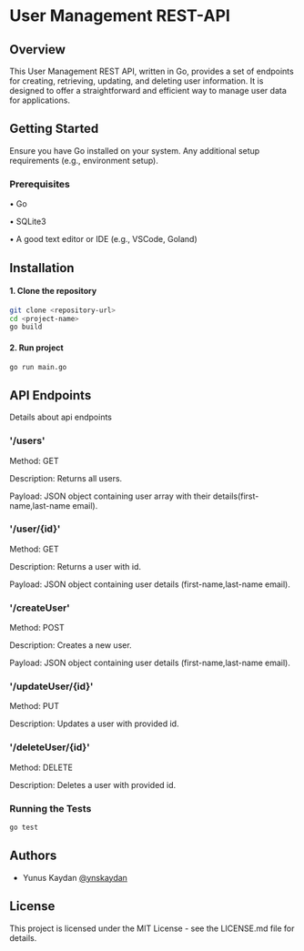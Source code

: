
# User Management REST-API



## Overview
This User Management REST API, written in Go, provides a set of endpoints for creating, retrieving, updating, and deleting user information. It is designed to offer a straightforward and efficient way to manage user data for applications.

## Getting Started
Ensure you have Go installed on your system.
Any additional setup requirements (e.g., environment setup).

### Prerequisites

•	Go

•	SQLite3

•	A good text editor or IDE (e.g., VSCode, Goland)





## Installation

#### 1. Clone the repository
```sh
git clone <repository-url>
cd <project-name>
go build
```
#### 2. Run project
```sh
go run main.go
```

## API Endpoints
Details about api endpoints

### '/users'
Method: GET

Description: Returns all users.

Payload: JSON object containing user array with their details(first-name,last-name email).
### '/user/{id}'
Method: GET

Description: Returns a user with id.

Payload: JSON object containing user details (first-name,last-name email).
### '/createUser'
Method: POST

Description: Creates a new user.

Payload: JSON object containing user details (first-name,last-name email).

### '/updateUser/{id}'
Method: PUT

Description: Updates a user with provided id.


### '/deleteUser/{id}'
Method: DELETE

Description: Deletes a user with provided id.


### Running the Tests
```sh
go test
```


## Authors

- Yunus Kaydan [@ynskaydan](https://www.github.com/ynskaydan)


## License

This project is licensed under the MIT License - see the LICENSE.md file for details.



